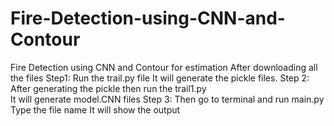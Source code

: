# Fire-Detection-using-CNN-and-Contour

Fire Detection using CNN and Contour for estimation 
After downloading all the files 
Step1:
    Run the trail.py file
    It will generate the pickle files. 
Step 2:
    After generating the pickle then run the trail1.py  
    It will generate model.CNN files
Step 3:
    Then go to terminal and run main.py
    Type the file name 
    It will show the output
